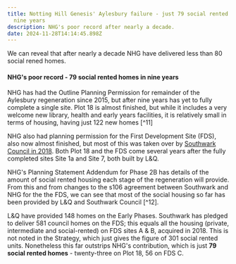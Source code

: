 ```yaml
---
title: Notting Hill Genesis' Aylesbury failure - just 79 social rented homes in
  nine years
description: NHG's poor record after nearly a decade.
date: 2024-11-28T14:14:45.898Z
---
```

We can reveal that after nearly a decade NHG have delivered less than 80 social rened homes.

#### NHG's poor record - 79 social rented homes in nine years

NHG has had the Outline Planning Permission for remainder of the Aylesbury regeneration since 2015, but after nine years has yet to fully complete a single site. Plot 18 is almost finished, but while it includes a very welcome new library, health and early years facilities, it is relatively small in terms of housing, having just 122 new homes [^11]

NHG also had planning permission for the First Development Site (FDS), also now almost finished, but most of this was taken over by [Southwark Council in 2018](https://www.35percent.org/posts/2020-07-09-aylesbury-estate-fds-variation/).  Both Plot 18 and the FDS come several years after the fully completed sites Site 1a and Site 7, both built by L&Q.

NHG's Planning Statement Addendum for Phase 2B has details of the amount of social rented housing each stage of the regeneration will provide.  From this and from changes to the s106 agreement between Southwark and NHG for the the FDS, we can see that most of the social housing so far has been provided by L&Q and Southwark Council [^12].  

L&Q have provided 148 homes on the Early Phases.  Southwark has pledged to deliver 581 council homes on the FDS; this equals all the housing (private, intermediate and social-rented) on FDS sites A & B, acquired in 2018.  This is not noted in the Strategy, which just gives the figure of 301 social rented units.  Nonetheless this far outstrips NHG's contribution, which is just **79 social rented homes** - twenty-three on Plot 18, 56 on FDS C.
